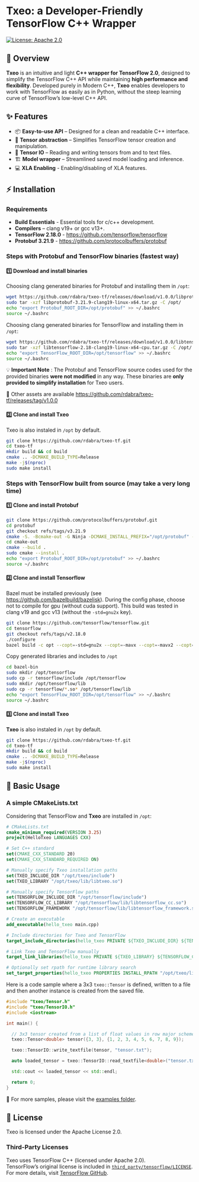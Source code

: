 # Txeo: a Developer-Friendly TensorFlow C++ Wrapper

[![License: Apache 2.0](https://img.shields.io/badge/license-Apache%202.0-blue.svg)](LICENSE)

## 📝 Overview

**Txeo** is an intuitive and light **C++ wrapper for TensorFlow 2.0**, designed to simplify the TensorFlow C++ API while maintaining **high performance and flexibility**. Developed purely in Modern C++, **Txeo** enables developers to work with TensorFlow as easily as in Python, without the steep learning curve of TensorFlow’s low-level C++ API.

## ✨ Features

- 📦 **Easy-to-use API** – Designed for a clean and readable C++ interface.
- 🔧 **Tensor abstraction** – Simplifies TensorFlow tensor creation and manipulation.
- 💾 **Tensor IO** – Reading and writing tensors from and to text files.
- 🏗 **Model wrapper** – Streamlined saved model loading and inference.
- 💻 **XLA Enabling** - Enabling/disabling of XLA features.

## ⚡ Installation

### **Requirements**

- **Build Essentials** - Essential tools for c/c++ development.
- **Compilers** – clang v19+ or gcc v13+.
- **TensorFlow 2.18.0** - <https://github.com/tensorflow/tensorflow>
- **Protobuf 3.21.9** - <https://github.com/protocolbuffers/protobuf>

### **Steps with Protobuf and TensorFlow binaries (fastest way)**

#### **1️⃣ Download and install binaries**

Choosing clang generated binaries for Protobuf and installing them in `/opt`:

```sh
wget https://github.com/rdabra/txeo-tf/releases/download/v1.0.0/libprotobuf-3.21.9-clang19-linux-x64.tar.gz
sudo tar -xzf libprotobuf-3.21.9-clang19-linux-x64.tar.gz -C /opt/
echo "export Protobuf_ROOT_DIR=/opt/protobuf" >> ~/.bashrc
source ~/.bashrc
```

Choosing clang generated binaries for TensorFlow and installing them in `/opt`:

```sh
wget https://github.com/rdabra/txeo-tf/releases/download/v1.0.0/libtensorflow-2.18-clang19-linux-x64-cpu.tar.gz
sudo tar -xzf libtensorflow-2.18-clang19-linux-x64-cpu.tar.gz -C /opt/
echo "export TensorFlow_ROOT_DIR=/opt/tensorflow" >> ~/.bashrc
source ~/.bashrc
```

💡 **Important Note** : The Protobuf and TensorFlow source codes used for the provided binaries **were not modified** in any way. These binaries are **only provided to simplify installation** for Txeo users.

📁 Other assets are available <https://github.com/rdabra/txeo-tf/releases/tag/v1.0.0>

#### **2️⃣ Clone and install Txeo**

Txeo is also instaled in `/opt` by default.

```sh
git clone https://github.com/rdabra/txeo-tf.git
cd txeo-tf
mkdir build && cd build
cmake .. -DCMAKE_BUILD_TYPE=Release
make -j$(nproc)
sudo make install
```

### **Steps with TensorFlow built from source (may take a very long time)**

#### **1️⃣ Clone and install Protobuf**

```sh
git clone https://github.com/protocolbuffers/protobuf.git
cd protobuf
git checkout refs/tags/v3.21.9
cmake -S. -Bcmake-out -G Ninja -DCMAKE_INSTALL_PREFIX="/opt/protobuf" -Dprotobuf_ABSL_PROVIDER=package -Dprotobuf_BUILD_TESTS=OFF
cd cmake-out
cmake --build .
sudo cmake --install .
echo "export Protobuf_ROOT_DIR=/opt/protobuf" >> ~/.bashrc
source ~/.bashrc
```

#### **2️⃣ Clone and install Tensorflow**

Bazel must be installed previously (see <https://github.com/bazelbuild/bazelisk>). During the config phase, choose not to compile for gpu (without cuda support). This build was tested in clang v19 and gcc v13 (without the `-std=gnu2x` key).

```sh
git clone https://github.com/tensorflow/tensorflow.git
cd tensorflow
git checkout refs/tags/v2.18.0
./configure
bazel build -c opt --copt=-std=gnu2x --copt=-mavx --copt=-mavx2 --copt=-mfma --copt=-msse4.1 --copt=-msse4.2 //tensorflow:libtensorflow_cc.so //tensorflow:libtensorflow_framework.so //tensorflow:install_headers
```

Copy generated libraries and includes to `/opt`

```sh
cd bazel-bin
sudo mkdir /opt/tensorflow
sudo cp -r tensorflow/include /opt/tensorflow
sudo mkdir /opt/tensorflow/lib
sudo cp -r tensorflow/*.so* /opt/tensorflow/lib
echo "export TensorFlow_ROOT_DIR=/opt/tensorflow" >> ~/.bashrc
source ~/.bashrc 
```

#### **3️⃣ Clone and install Txeo**

**Txeo** is also instaled in `/opt` by default.

```sh
git clone https://github.com/rdabra/txeo-tf.git
cd txeo-tf
mkdir build && cd build
cmake .. -DCMAKE_BUILD_TYPE=Release
make -j$(nproc)
sudo make install
```

## 🚗 Basic Usage

### **A simple CMakeLists.txt**

Considering that TensorFlow and **Txeo** are installed in `/opt`:

```cmake 
# CMakeLists.txt
cmake_minimum_required(VERSION 3.25)
project(HelloTxeo LANGUAGES CXX)

# Set C++ standard
set(CMAKE_CXX_STANDARD 20)
set(CMAKE_CXX_STANDARD_REQUIRED ON)

# Manually specify Txeo installation paths
set(TXEO_INCLUDE_DIR "/opt/txeo/include")
set(TXEO_LIBRARY "/opt/txeo/lib/libtxeo.so")

# Manually specify TensorFlow paths
set(TENSORFLOW_INCLUDE_DIR "/opt/tensorflow/include")
set(TENSORFLOW_CC_LIBRARY "/opt/tensorflow/lib/libtensorflow_cc.so")
set(TENSORFLOW_FRAMEWORK "/opt/tensorflow/lib/libtensorflow_framework.so")

# Create an executable
add_executable(hello_txeo main.cpp)

# Include directories for Txeo and TensorFlow
target_include_directories(hello_txeo PRIVATE ${TXEO_INCLUDE_DIR} ${TENSORFLOW_INCLUDE_DIR})

# Link Txeo and TensorFlow manually
target_link_libraries(hello_txeo PRIVATE ${TXEO_LIBRARY} ${TENSORFLOW_CC_LIBRARY} ${TENSORFLOW_FRAMEWORK})

# Optionally set rpath for runtime library search
set_target_properties(hello_txeo PROPERTIES INSTALL_RPATH "/opt/txeo/lib;/opt/tensorflow/lib")
```

Here is a code sample where a 3x3 `txeo::Tensor` is defined, written to a file and then another instance is created from the saved file.

```cpp title="main.cpp"
#include "txeo/Tensor.h"
#include "txeo/TensorIO.h"
#include <iostream>

int main() {

  // 3x3 tensor created from a list of float values in row major scheme
  txeo::Tensor<double> tensor({3, 3}, {1, 2, 3, 4, 5, 6, 7, 8, 9});

  txeo::TensorIO::write_textfile(tensor, "tensor.txt");

  auto loaded_tensor = txeo::TensorIO::read_textfile<double>("tensor.txt");

  std::cout << loaded_tensor << std::endl;

  return 0;
}
```

📁 For more samples, please visit the [examples folder](https://github.com/rdabra/txeo-tf/tree/main/examples).

## 📜 License

Txeo is licensed under the Apache License 2.0.

### Third-Party Licenses

Txeo uses TensorFlow C++ (licensed under Apache 2.0).  
TensorFlow’s original license is included in [`third_party/tensorflow/LICENSE`](third_party/tensorflow/LICENSE).  
For more details, visit [TensorFlow GitHub](https://github.com/tensorflow/tensorflow).
